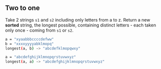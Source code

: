 ## Two to one

Take 2 strings `s1` and `s2` including only letters from a to z.
Return a new **sorted** string, the longest possible, containing distinct letters - each taken only once - coming from `s1` or `s2`.

```sh
a = "xyaabbbccccdefww"
b = "xxxxyyyyabklmopq"
longest(a, b) -> "abcdefklmopqwxy"

a = "abcdefghijklmnopqrstuvwxyz"
longest(a, a) -> "abcdefghijklmnopqrstuvwxyz"
```